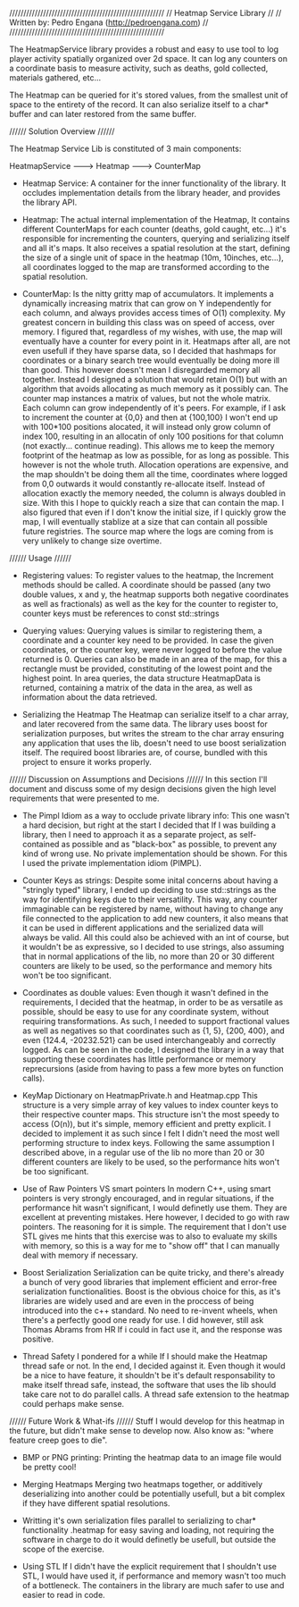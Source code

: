 ///////////////////////////////////////////////////////
//             Heatmap Service Library               //
// Written by: Pedro Engana (http://pedroengana.com) //
///////////////////////////////////////////////////////

The HeatmapService library provides a robust and easy to use tool to log player activity spatially organized over 2d space.
It can log any counters on a coordinate basis to measure activity, such as deaths, gold collected, materials gathered, etc...

The Heatmap can be queried for it's stored values, from the smallest unit of space to the entirety of the record.
It can also serialize itself to a char* buffer and can later restored from the same buffer.

////// Solution Overview //////

The Heatmap Service Lib is constituted of 3 main components:

HeatmapService ---> Heatmap ---> CounterMap

- Heatmap Service: A container for the inner functionality of the library. 
It occludes implementation details from the library header, and provides the library API.

- Heatmap: The actual internal implementation of the Heatmap, 
It contains different CounterMaps for each counter (deaths, gold caught, etc...) it's responsible for incrementing the counters, querying and serializing itself and all it's maps. It also receives a spatial resolution at the start, defining the size of a single unit of space in the heatmap (10m, 10inches, etc...), all coordinates logged to the map are transformed according to the spatial resolution.

- CounterMap: Is the nitty gritty map of accumulators. 
It implements a dynamically increasing matrix that can grow on Y independently for each column, and always provides access times of O(1) complexity. My greatest concern in building this class was on speed of access, over memory. I figured that, regardless of my wishes, with use, the map will eventually have a counter for every point in it. Heatmaps after all, are not even usefull if they have sparse data, so I decided that hashmaps for coordinates or a binary search tree would eventually be doing more ill than good.
This however doesn't mean I disregarded memory all together. Instead I designed a solution that would retain O(1) but with an algorithm that avoids allocating as much memory as it possibly can.
The counter map instances a matrix of values, but not the whole matrix. Each column can grow independently of it's peers. For example, if I ask to increment the counter at {0,0} and then at {100,100} I won't end up with 100*100 positions alocated, it will instead only grow column of index 100, resulting in an allocatin of only 100 positions for that column (not exactly... continue reading). This allows me to keep the memory footprint of the heatmap as low as possible, for as long as possible.
This however is not the whole truth. Allocation operations are expensive, and the map shouldn't be doing them all the time,  coordinates where logged from 0,0 outwards it would constantly re-allocate itself. Instead of allocation exactly the memory needed, the column is always doubled in size. With this I hope to quickly reach a size that can contain the map. I also figured that even if I don't know the initial size, if I quickly grow the map, I will eventually stablize at a size that can contain all possible future registries. The source map where the logs are coming from is very unlikely to change size overtime.


////// Usage //////
- Registering values:
To register values to the heatmap, the Increment methods should be called. A coordinate should be passed (any two double values, x and y, the heatmap supports both negative coordinates as well as fractionals) as well as the key for the counter to register to, counter keys must be references to const std::strings

- Querying values:
Querying values is similar to registering them, a coordinate and a counter key need to be provided.
In case the given coordinates, or the counter key, were never logged to before the value returned is 0.
Queries can also be made in an area of the map, for this a rectangle must be provided, constituting of the lowest point and the highest point. In area queries, the data structure HeatmapData is returned, containing a matrix of the data in the area, as well as information about the data retrieved.

- Serializing the Heatmap
The Heatmap can serialize itself to a char array, and later recovered from the same data. The library uses boost for serialization purposes, but writes the stream to the char array ensuring any application that uses the lib, doesn't need to use boost serialization itself. The required boost libraries are, of course, bundled with this project to ensure it works properly.


////// Discussion on Assumptions and Decisions //////
In this section I'll document and discuss some of my design decisions given the high level requirements that were presented to me.

- The Pimpl Idiom as a way to occlude private library info:
This one wasn't a hard decision, but right at the start I decided that If I was building a library, then I need to approach it as a separate project, as self-contained as possible and as "black-box" as possible, to prevent any kind of wrong use. No private implementation should be shown. For this I used the private implementation idiom (PIMPL).

- Counter Keys as strings: 
Despite some inital concerns about having a "stringly typed" library, I ended up deciding to use std::strings as the way for identifying keys due to their versatility. This way, any counter immaginable can be registered by name, without having to change any file connected to the application to add new counters, it also means that it can be used in different applications and the serialized data will always be valid. All this could also be achieved with an int of course, but it wouldn't be as expressive, so I decided to use strings, also assuming that in normal applications of the lib, no more than 20 or 30 different counters are likely to be used, so the performance and memory hits won't be too significant.

- Coordinates as double values: 
Even though it wasn't defined in the requirements, I decided that the heatmap, in order to be as versatile as possible, should be easy to use for any coordinate system, without requiring transformations. As such, I needed to support fractional values as well as negatives so that coordinates such as {1, 5}, {200, 400}, and even {124.4, -20232.521} can be used interchangeably and correctly logged. As can be seen in the code, I designed the library in a way that supporting these coordinates has little performance or memory reprecursions (aside from having to pass a few more bytes on function calls).

- KeyMap Dictionary on HeatmapPrivate.h and Heatmap.cpp
This structure is a very simple array of key values to index counter keys to their respective counter maps.
This structure isn't the most speedy to access (O(n)), but it's simple, memory efficient and pretty explicit. I decided to implement it as such since I felt I didn't need the most well performing structure to index keys. Following the same assumption I described above, in a regular use of the lib no more than 20 or 30 different counters are likely to be used, so the performance hits won't be too significant.

- Use of Raw Pointers VS smart pointers
In modern C++, using smart pointers is very strongly encouraged, and in regular situations, if the performance hit wasn't significant, I would definetly use them. They are excellent at preventing mistakes. Here however, I decided to go with raw pointers. The reasoning for it is simple. The requirement that I don't use STL gives me hints that this exercise was to also to evaluate my skills with memory, so this is a way for me to "show off" that I can manually deal with memory if necessary.

- Boost Serialization
Serialization can be quite tricky, and there's already a bunch of very good libraries that implement efficient and error-free serialization functionalities. Boost is the obvious choice for this, as it's libraries are widely used and are even in the proccess of being introduced into the c++ standard. No need to re-invent wheels, when there's a perfectly good one ready for use. I did however, still ask Thomas Abrams from HR If i could in fact use it, and the response was positive.

- Thread Safety
I pondered for a while If I should make the Heatmap thread safe or not. In the end, I decided against it. Even though it would be a nice to have feature, it shouldn't be it's default responsability to make itself thread safe, instead, the software that uses the lib should take care not to do parallel calls. A thread safe extension to the heatmap could perhaps make sense.

////// Future Work & What-ifs //////
Stuff I would develop for this heatmap in the future, but didn't make sense to develop now.
Also know as: "where feature creep goes to die".

- BMP or PNG printing:
Printing the heatmap data to an image file would be pretty cool!

- Merging Heatmaps
Merging two heatmaps together, or additively deserializing into another could be potentially usefull, but a bit complex if they have different spatial resolutions.

- Writting it's own serialization files parallel to serializing to char* functionality
 .heatmap for easy saving and loading, not requiring the software in charge to do it would definetly be usefull, but outside the scope of the exercise.

- Using STL
If I didn't have the explicit requirement that I shouldn't use STL, I would have used it, if performance and memory wasn't too much of a bottleneck. The containers in the library are much safer to use and easier to read in code.
